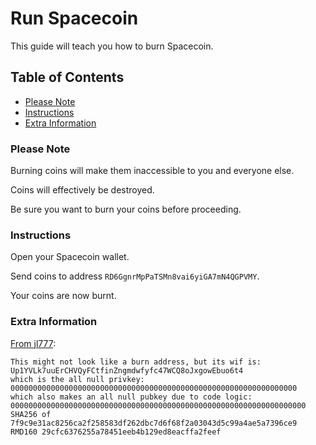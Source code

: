 # Run Spacecoin

This guide will teach you how to burn Spacecoin.

## Table of Contents

  - [Please Note](#Please-Note)
  - [Instructions](#Instructions)
  - [Extra Information](#Extra-Information)

### Please Note

Burning coins will make them inaccessible to you and everyone else.

Coins will effectively be destroyed.

Be sure you want to burn your coins before proceeding.

### Instructions

Open your Spacecoin wallet.

Send coins to address `RD6GgnrMpPaTSMn8vai6yiGA7mN4QGPVMY`.

Your coins are now burnt.

### Extra Information

[From jl777](https://bitcointalk.org/index.php?topic=762346.msg31339430#msg31339430):
```
This might not look like a burn address, but its wif is: Up1YVLk7uuErCHVQyFCtfinZngmdwfyfc47WCQ8oJxgowEbuo6t4
which is the all null privkey: 0000000000000000000000000000000000000000000000000000000000000000
which also makes an all null pubkey due to code logic:
000000000000000000000000000000000000000000000000000000000000000000
SHA256 of 7f9c9e31ac8256ca2f258583df262dbc7d6f68f2a03043d5c99a4ae5a7396ce9
RMD160 29cfc6376255a78451eeb4b129ed8eacffa2feef
```
